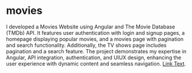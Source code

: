 # movies
I developed a Movies Website using Angular and The Movie Database (TMDb) API. It features user authentication with login and signup pages, a homepage displaying popular movies, and a movies page with pagination and search functionality. Additionally, the TV shows page includes pagination and a search feature. The project demonstrates my expertise in Angular, API integration, authentication, and UIUX design, enhancing the user experience with dynamic content and seamless navigation. [Link Text](https://thriving-donut-60cf3b.netlify.app/home).
